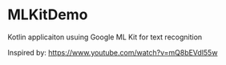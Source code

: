 # MLKitDemo
Kotlin applicaiton usuing Google ML Kit for text recognition

Inspired by: https://www.youtube.com/watch?v=mQ8bEVdl55w
